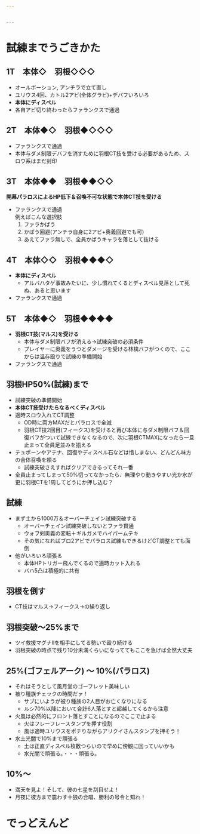 ```yaml
---


---
```


<h1 id="試練までうごきかた">試練までうごきかた</h1>
<h2 id="t-本体◇-羽根◇◇◇">1T　本体◇　羽根◇◇◇</h2>
<ul>
<li>オールポーション, アンチラで立て直し</li>
<li>ユリウス4回、カトル2アビ(全体グラビ)+デバフいろいろ</li>
<li><strong>本体にディスペル</strong></li>
<li>各自アビ切り終わったらファランクスで通過</li>
</ul>
<h2 id="t-本体◆◇-羽根◆◇◇◇">2T　本体◆◇　羽根◆◇◇◇</h2>
<ul>
<li>ファランクスで通過</li>
<li>本体与ダメ制限デバフを消すために羽根CT技を受ける必要があるため、スロウ系はまだ封印</li>
</ul>
<h2 id="t-本体◆◆-羽根◆◆◇◇">3T　本体◆◆　羽根◆◆◇◇</h2>
<p><strong>開幕パラロスによるHP低下＆召喚不可な状態で本体CT技を受ける</strong></p>
<ul>
<li>ファランクスで通過<br>
例えばこんな選択肢
<ol>
<li>ファラかばう</li>
<li>かばう回避(アンチラ自身に2アビ+奥義回避でも可)</li>
<li>あえてファラ無しで、全員かばうキャラを落として抜ける</li>
</ol>
</li>
</ul>
<h2 id="t-本体◇◇-羽根◆◆◆◇">4T　本体◇◇　羽根◆◆◆◇</h2>
<ul>
<li><strong>本体にディスペル</strong>
<ul>
<li>アルバハタゲ事故みたいに、少し慣れてくるとディスペル見落として死ぬ、あると思います</li>
</ul>
</li>
<li>ファランクスで通過</li>
</ul>
<h2 id="t-本体◆◇-羽根◆◆◆◆">5T　本体◆◇　羽根◆◆◆◆</h2>
<ul>
<li><strong>羽根CT技(マルス)を受ける</strong>
<ul>
<li>本体与ダメ制限バフが消える→試練突破の必須条件</li>
<li>プレイヤーに奥義をうつとダメージを受ける林檎バフがつくので、ここからは温存殴りで試練の準備開始</li>
</ul>
</li>
<li>ファランクスで通過</li>
</ul>
<h2 id="羽根hp50試練まで">羽根HP50%(試練)まで</h2>
<ul>
<li>試練突破の準備開始</li>
<li><strong>本体CT技受けたらなるべくディスペル</strong></li>
<li>適時スロウ入れてCT調整
<ul>
<li>OD時に両方MAXだとパラロスで全滅</li>
<li>羽根CT技2回目(フィークス)を受けると再び本体に与ダメ制限バフ＆回復バフがついて試練できなくなるので、次に羽根CTMAXになったら一旦止まって全員足並みを揃える</li>
</ul>
</li>
<li>テュポーンやアテナ、回復やディスペル石などは惜しまない、どんどん味方の合体召喚を頼る
<ul>
<li>試練突破さえすればクリアできるってそれ一番</li>
</ul>
</li>
<li>全員止まってしまって50%切ってなかったら、無理やり動きやすい光か水が更に羽根CTを1周してどうにか押し込む？</li>
</ul>
<h2 id="試練">試練</h2>
<ul>
<li>まず土から1000万＆オーバーチェイン試練突破する
<ul>
<li>オーバーチェイン試練突破しないとファラ貫通</li>
<li>ウォフ剣奥義の変転＋ギルガメでハイパームテキ</li>
<li>その気になればブロ2アビでパラロス試練もできるけどCT調整とても面倒</li>
</ul>
</li>
<li>他がいろいろ頑張る
<ul>
<li>本体HPトリガー飛んでくるので適時カット入れる</li>
<li>バハ5凸は積極的に共有</li>
</ul>
</li>
</ul>
<h2 id="羽根を倒す">羽根を倒す</h2>
<ul>
<li>CT技はマルス→フィークス→の繰り返し</li>
</ul>
<h2 id="羽根突破～25まで">羽根突破～25%まで</h2>
<ul>
<li>ツイ救援マグナⅡを相手にしてる勢いで殴り続ける</li>
<li>羽根突破の時点で残り10分未満くらいになっててもここを急げば全然大丈夫</li>
</ul>
<h2 id="ゴフェルアーク-～-10パラロス">25%(ゴフェルアーク) ～ 10%(パラロス)</h2>
<ul>
<li>それはそうとして風月堂のゴーフレット美味しい</li>
<li>被り種族チェックの時間だァ！
<ul>
<li>サブにいようが被り種族の2人目がお亡くなりになる</li>
<li>ルシ70%以降において合計6人落とすと超越してくるから注意</li>
</ul>
</li>
<li>火風は必然的にフロント落とすことになるのでここで止まる
<ul>
<li>火はフレーフレースタンプを押す役割</li>
<li>風は適時ユリウスをポチりながらアリクイさんスタンプを押そう！</li>
</ul>
</li>
<li>水土光闇で10%まで頑張る
<ul>
<li>土は正直ディスペル枚数つらいので早めに傍観に回っていいかも</li>
<li>水光闇で頑張る。・・・頑張る。</li>
</ul>
</li>
</ul>
<h2 id="～">10%～</h2>
<ul>
<li>満天を見よ！そして、彼の七星を刮目せよ！</li>
<li>月夜に彼方まで震わす十狼の合唱、勝利の号令と知れ！</li>
</ul>
<h1 id="でっどえんど">でっどえんど</h1>

